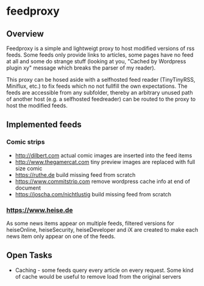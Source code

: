 # feedproxy

## Overview

Feedproxy is a simple and lightweigt proxy to host modified versions of rss feeds.
Some feeds only provide links to articles, some pages have no feed at all and some do strange stuff (looking at you, "Cached by Wordpress plugin xy" message which breaks the parser of my reader).

This proxy can be hosed aside with a selfhosted feed reader (TinyTinyRSS, Miniflux, etc.) to fix feeds which no not fullfill the own expectations.
The feeds are accessible from any subfolder, thereby an arbitrary unused path of another host (e.g. a selfhosted feedreader) can be routed to the proxy to host the modified feeds.

## Implemented feeds

### Comic strips
* http://dilbert.com actual comic images are inserted into the feed items
* http://www.thegamercat.com tiny preview images are replaced with full size comic
* https://ruthe.de build missing feed from scratch
* https://www.commitstrip.com remove wordpress cache info at end of document
* https://joscha.com/nichtlustig build missing feed from scratch

### https://www.heise.de
As some news items appear on multiple feeds, filtered versions for heiseOnline, heiseSecurity, heiseDeveloper and iX are created to make each news item only appear on one of the feeds.
    
## Open Tasks
* Caching - some feeds query every article on every request. Some kind of cache would be useful to remove load from the original servers
